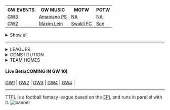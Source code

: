 <link rel="stylesheet" href="https://cdnjs.cloudflare.com/ajax/libs/font-awesome/4.7.0/css/font-awesome.min.css">

<!--   -------------------------------------------------------------------------------------------------------------------------------| -->
<!-- To update this table, it always shows top 2 last results.                                                                        | -->
<!-- To update it means copy last row in top table and make it top in the bottom table, then enter new top row in top table and so on.| -->
<!-- ---------------------------------------------------------------------------------------------------------------------------------| -->
<table style="width:100%">
  <tr>
   <th>GW EVENTS</th>
    <th>GW MUSIC</th>
    <th>MOTW</th>
    <th>POTW</th>
  </tr>
 <!-- -------------------------------Heading above----------------------------------- -->
  <tr>
    <td><a href = "#">GW3</a></td>
    <td><a href = "https://www.youtube.com/watch?v=2TL-ivF_JuE">Amapiano PS</a></td>
    <td><a href = "https://fantasy.premierleague.com/">NA</a></td>
   <td><a href = "https://en.wikipedia.org/">NA</a></td>
  </tr>
  <tr>
    <td><a href = "#">GW2</a></td>
    <td><a href = "https://www.youtube.com/watch?v=uuGiZWl13Zk">Maxim Lein</a></td>
    <td><a href = "https://fantasy.premierleague.com/entry/4673174/event/2">Swakll FC</a></td>
   <td><a href = "https://en.wikipedia.org/wiki/Son_Heung-min">Son</a></td>
  </tr>
 </table>
 <!-- ----------------------------------------------------------------------------------------------------------------------------| -->
 <!-- ----------------------------------------------This seperates the top and bottom tables--------------------------------------| -->
 <!-- ----------------------------------------------------------------------------------------------------------------------------| -->
 <details>
   <summary>Show all</summary>
    <table>
     <tr>
      <td><a href = "#">GW1</a></td>
      <td><a href = "https://www.youtube.com/watch?v=OVk0eQ0mu-M">Focused Melodies</a></td>
      <td><a href = "https://fantasy.premierleague.com/entry/2258467/event/1">NC Boys</a></td>
      <td><a href = "https://en.wikipedia.org/wiki/Son_Heung-min">Salah</a></td>
     </tr>
     </table>
  </details>

<!-- --------------------------------------------------END OF TABLE---------------------------------------------------------------| -->

-----

<details>
<summary> <i class="fa fa-trophy"></i> LEAGUES </summary>
<p>
 TTFL is made up of, but not limited to the 3 leagues below as of 2020.
 
 <li><a href = "https://fantasy.premierleague.com/leagues/106494/standings/c" >TTFL classic</a></li>
 <li><a href = "https://fantasy.premierleague.com/leagues/153036/standings/h">TTFL HTH</a></li>
 <li><a href="https://fantasy.premierleague.com/leagues/153084/standings/h">TTFL championship HTH</a></li>
</p>
</details>

<details>
 <summary> <i class="fa fa-file-pdf-o"></i> CONSTITUTION </summary>

<h3> MEMBERSHIP </h3>

<p>
All TTFL teams are expected to be part of atmost 2 of the above league according to their eligibility.
Managers are also expected to join and participate in the league's whatsapp group to an acceptable level throughout the season.
Managers are mandated to manage their clubs throughout the season. Failure to manage the team for <b>5+ consecutive game weeks</b> will render the club <b>'a ghost'</b>, and such a club stands to face relegation at the end of the season.
</p>
<p>
Managing one's team is strictly defined as performing one of the following actions that can be proved:

<li>Player transfers</li>
<li>Captain and vice captain manual switching</li>
<li>Activating a chip or wildcard</li>
<li>shuffling the starting 11 and subs.</li>

All league codes will  be made available to qualified managers atleast a week before the first gameweek. Failure to join a league will lead to the next qualifying team in a lower league being given the spot 5 hours to GW1 Deadline.
</p>

<h3>3. LEAGUES</h3>

<p>
 
<li>Classic - all teams qualify to play classic and can join mid season</li>
<li>TTFL HTH - limited to exactly 20 top flight teams</li>
<li>Championship - all other teams not in TTFL HTH, but limited to 20 spots.</li>

At the end of a full season, the bottom 3 TTFL HTH teams are automatically relegated and the <b>top 3</b> in Championship gain automatic promotion to the top flight. <b>All relegation criteria applies before promotion.</b>

Relegation from Championship means the team will not play any HTH league the next season. The 3 spots will be filled by the highest 3 teams in classic not playing in any HTH league. Again <b>All relegation criteria applies before promotion.</b>

</p>
</details>

<details>
 <summary> <icon class="fa fa-map-marker"></i> TEAM HOMES </summary>
 <img src="ttfl_map.png" alt="ttfl map">
</details>

#### Live Bets(COMING IN GW 10)
[GW1](gw1.md) | [GW2](gw2.md) | [GW3](gw3.md) | [GW4](gw4.md) | [GW4](gw4.md) |

-----
TTFL is a football fantasy league based on the [EPL](https://www.premierleague.com/) and runs in parallel with it.
![banner](https://cdn.i-scmp.com/sites/default/files/styles/1200x800/public/d8/images/methode/2020/09/15/f7520b18-f6f5-11ea-a41c-8cbd1416100a_image_hires_112346.jpg?itok=C25DDz6v&v=1600140234)
